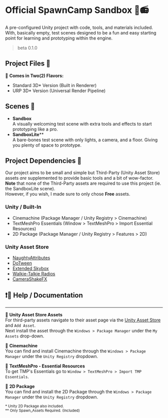 # Official SpawnCamp Sandbox 🚧📻
A pre-configured Unity project with code, tools, and materials included. With, basically empty, test scenes designed to be a fun and easy starting point for learning and prototyping within the engine.
> beta 0.1.0

## Project Files 💽

🍦 **Comes in Two(2) Flavors:**
- Standard 3D* Version (Built in Renderer)
- URP 3D* Version (Universal Render Pipeline)

## Scenes 💾
- **Sandbox**  
  A visually welcoming test scene with extra tools and effects to start prototyping like a pro.
- **SandboxLite****  
  A bare-bones test scene with only lights, a camera, and a floor. Giving you plenty of space to prototype.

## Project Dependencies 📁
Our project aims to be small and simple but Third-Party (Unity Asset Store) assets *are* supplemented to provide basic tools and a bit of wow-factor.  
**Note** that none of the Third-Party assets are required to use this project (ie. the SandboxLite scene).  
However, if you wish, I made sure to only chose **Free** assets.

### Unity / Built-In
- Cinemachine (Package Manager / Unity Registry > Cinemachine)
- TextMeshPro Essentials (Window > TextMeshPro > Import Essential Resources)
- 2D Package (Package Manager / Unity Registry > Features > 2D)
### Unity Asset Store
- [NaughtyAttributes](https://assetstore.unity.com/packages/tools/utilities/naughtyattributes-129996)
- [DoTween](https://assetstore.unity.com/packages/tools/animation/dotween-hotween-v2-27676)
- [Extended Skybox](https://assetstore.unity.com/packages/vfx/shaders/free-skybox-extended-shader-107400)
- [Walkie-Talkie Radios](https://assetstore.unity.com/packages/3d/props/electronics/walkie-talkie-radios-245895)
- [CameraShakeFX](https://assetstore.unity.com/packages/tools/particles-effects/camera-shake-fx-146554)


## ❗📃 Help / Documentation
---

📄 **Unity Asset Store Assets**  
For third-party assets navigate to their asset page via the [Unity Asset Store](https://assetstore.unity.com/) and `Add Asset`.  
Next install the asset through the `Windows > Package Manager` under the `My Assets` drop-down.

📄 **Cinemachine**  
You can find and install Cinemachine through the `Windows > Package Manager` under the `Unity Registry` dropdown.

📄 **TextMeshPro - Essential Resources**  
To get TMP's Essentials go to `Window > TextMeshPro > Import TMP Essentials`.

📄 **2D Package**  
You can find and install the 2D Package through the `Windows > Package Manager` under the `Unity Registry` dropdown.

<sub>* Unity 2D Package also included.</sub>  
<sub>** Only Spawn_Assets Required. (Included)</sub>
